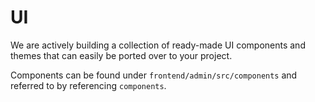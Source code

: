 # UI

We are actively building a collection of ready-made UI components and themes that can easily be ported over to your project. 

Components can be found under `frontend/admin/src/components` and referred to by referencing `components`.
